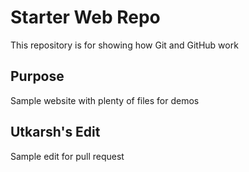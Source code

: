 # Starter Web Repo

This repository is for showing how Git and GitHub work

## Purpose

Sample website with plenty of files for demos

## Utkarsh's Edit

Sample edit for pull request